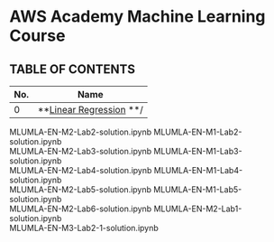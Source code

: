 # AWS Academy Machine Learning Course

## TABLE OF CONTENTS

| **No.** | **Name** | 
| ------- | -------- | 
|0 | **[Linear Regression](MLUMLA-EN-M1-Lab1-solution.ipynb)	**/
MLUMLA-EN-M2-Lab2-solution.ipynb
MLUMLA-EN-M1-Lab2-solution.ipynb	
MLUMLA-EN-M2-Lab3-solution.ipynb
MLUMLA-EN-M1-Lab3-solution.ipynb	
MLUMLA-EN-M2-Lab4-solution.ipynb
MLUMLA-EN-M1-Lab4-solution.ipynb	
MLUMLA-EN-M2-Lab5-solution.ipynb
MLUMLA-EN-M1-Lab5-solution.ipynb	
MLUMLA-EN-M2-Lab6-solution.ipynb
MLUMLA-EN-M2-Lab1-solution.ipynb	
MLUMLA-EN-M3-Lab2-1-solution.ipynb

